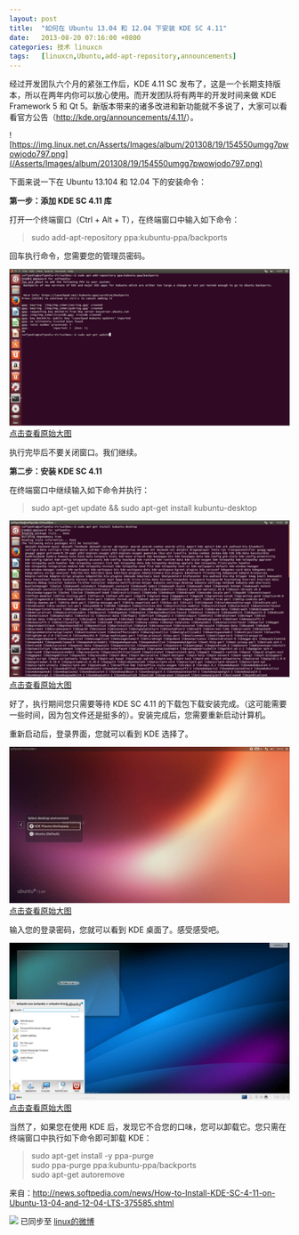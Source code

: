 ```yaml
---
layout: post
title:	"如何在 Ubuntu 13.04 和 12.04 下安装 KDE SC 4.11"
date:	2013-08-20 07:16:00 +0800 
categories:	技术 linuxcn 
tags:	[linuxcn,Ubuntu,add-apt-repository,announcements]
---
```



经过开发团队六个月的紧张工作后，KDE 4.11 SC 发布了，这是一个长期支持版本，所以在两年内你可以放心使用。而开发团队将有两年的开发时间来做 KDE Framework 5 和 Qt 5。新版本带来的诸多改进和新功能就不多说了，大家可以看看官方公告（<http://kde.org/announcements/4.11/>）。


![https://img.linux.net.cn/Asserts/Images/album/201308/19/154550umgg7pwowjodo797.png](/Asserts/Images/album/201308/19/154550umgg7pwowjodo797.png)


下面来说一下在 Ubuntu 13.104 和 12.04 下的安装命令：


**第一步：添加 KDE SC 4.11 库**


打开一个终端窗口（Ctrl + Alt + T），在终端窗口中输入如下命令：



> 
> sudo add-apt-repository ppa:kubuntu-ppa/backports
> 
> 
> 


回车执行命令，您需要您的管理员密码。


[![](/Asserts/Images/album/201308/19/154407n2pspg7tspcegrzf.jpg)  
点击查看原始大图](https://img.linux.net.cn/Asserts/Images/album/201308/19/154407n2pspg7tspcegrzf.jpg)


执行完毕后不要关闭窗口。我们继续。


**第二步：安装 KDE SC 4.11**


在终端窗口中继续输入如下命令并执行：



> 
> sudo apt-get update && sudo apt-get install kubuntu-desktop
> 
> 
> 


[![](/Asserts/Images/album/201308/19/154410fban7hw4bbs58o5h.jpg)  
点击查看原始大图](https://img.linux.net.cn/Asserts/Images/album/201308/19/154410fban7hw4bbs58o5h.jpg)


好了，执行期间您只需要等待 KDE SC 4.11 的下载包下载安装完成。（这可能需要一些时间，因为包文件还是挺多的）。安装完成后，您需要重新启动计算机。


重新启动后，登录界面，您就可以看到 KDE 选择了。


[![](/Asserts/Images/album/201308/19/154413i0gtjq0ot4zg0osj.jpg)  
点击查看原始大图](https://img.linux.net.cn/Asserts/Images/album/201308/19/154413i0gtjq0ot4zg0osj.jpg)


输入您的登录密码，您就可以看到 KDE 桌面了。感受感受吧。


[![](/Asserts/Images/album/201308/19/154415zmj33kmnvkrkmkql.jpg)  
点击查看原始大图](https://img.linux.net.cn/Asserts/Images/album/201308/19/154415zmj33kmnvkrkmkql.jpg)


当然了，如果您在使用 KDE 后，发现它不合您的口味，您可以卸载它。您只需在终端窗口中执行如下命令即可卸载 KDE：



> 
> sudo apt-get install -y ppa-purge  
> sudo ppa-purge ppa:kubuntu-ppa/backports  
> sudo apt-get autoremove
> 
> 
> 


来自：http://news.softpedia.com/news/How-to-Install-KDE-SC-4-11-on-Ubuntu-13-04-and-12-04-LTS-375585.shtml


![](https://img.linux.net.cn/xwb/images/bgimg/icon_logo.png) 已同步至 [linux的微博](http://weibo.com/1772191555)
